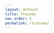 ```yaml
---
layout: default
title: Trainee
nav_order: 5
permalink: /trainee/
---
```

<html>
<head><meta charset="utf-8" />
<meta name="viewport" content="width=device-width, initial-scale=1.0">
</html>